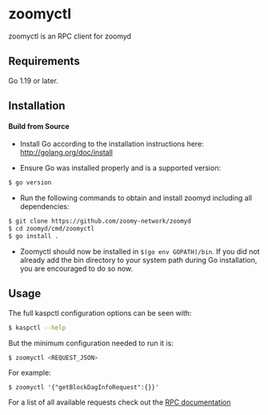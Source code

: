 # zoomyctl

zoomyctl is an RPC client for zoomyd

## Requirements

Go 1.19 or later.

## Installation

#### Build from Source

- Install Go according to the installation instructions here:
  http://golang.org/doc/install

- Ensure Go was installed properly and is a supported version:

```bash
$ go version
```

- Run the following commands to obtain and install zoomyd including all dependencies:

```bash
$ git clone https://github.com/zoomy-network/zoomyd
$ cd zoomyd/cmd/zoomyctl
$ go install .
```

- Zoomyctl should now be installed in `$(go env GOPATH)/bin`. If you did not already add the bin directory to your
  system path during Go installation, you are encouraged to do so now.

## Usage

The full kaspctl configuration options can be seen with:

```bash
$ kaspctl --help
```

But the minimum configuration needed to run it is:

```bash
$ zoomyctl <REQUEST_JSON>
```

For example:

```
$ zoomyctl '{"getBlockDagInfoRequest":{}}'
```

For a list of all available requests check out the [RPC documentation](infrastructure/network/netadapter/server/grpcserver/protowire/rpc.md)